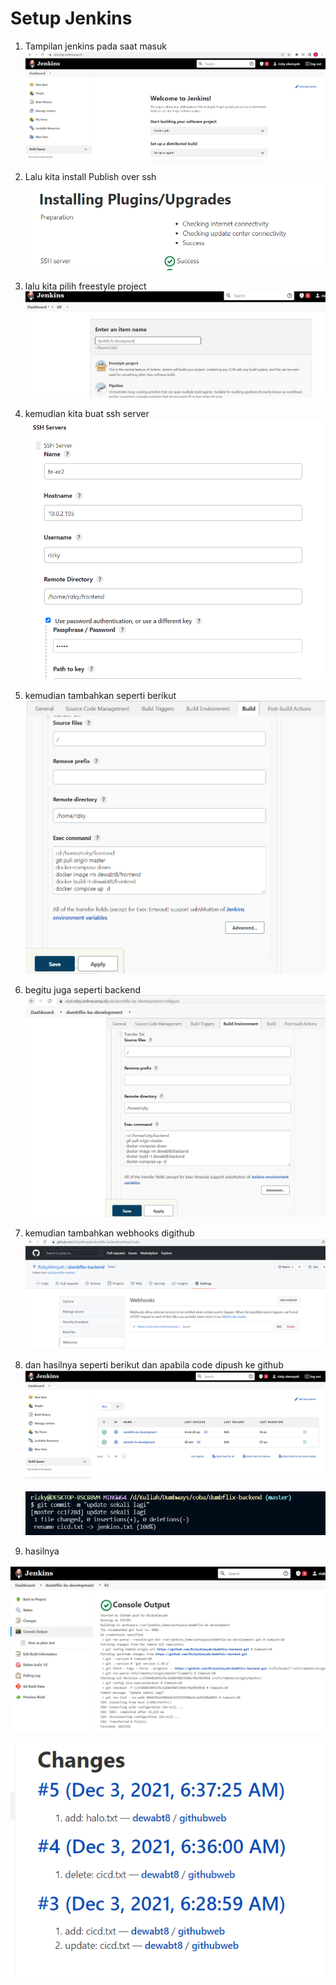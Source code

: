 # Setup Jenkins

1. Tampilan jenkins pada saat masuk
   <br>
   <img src=".image/1.PNG">
   <br>
   
2. Lalu kita install Publish over ssh
   <br>
   <img src=".image/2.PNG">
   <br>
3. lalu kita pilih freestyle project
   <br>
   <img src=".image/3.PNG">
   <br>
4. kemudian kita buat ssh server
   <br>
   <img src=".image/4.PNG">
   <br>
5. kemudian tambahkan seperti berikut
   <br>
   <img src=".image/5.PNG">
   <br>
6. begitu juga seperti backend
   <br>
   <img src=".image/6.PNG">
   <br>
7. kemudian tambahkan webhooks digithub
   <br>
   <img src=".image/7.PNG">
   <br>
8. dan hasilnya seperti berikut dan apabila code dipush ke github
   <br>
   <img src=".image/8.PNG">
   <br>
   <br>
   <img src=".image/9.PNG">
   <br>
9.  hasilnya
    <br>
   <img src=".image/10.PNG">
   <br>
   <br>
   <img src=".image/11.PNG">
   <br>
